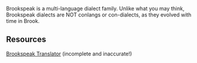 Brookspeak is a multi-language dialect family. Unlike what you may think, Brookspeak dialects are NOT conlangs or con-dialects, as they evolved with time in Brook.
## Resources
[Brookspeak Translator](https://oponic.github.io/brookspeak-translator) (incomplete and inaccurate!)


